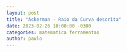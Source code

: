 ```yaml
---
layout: post
title: "Ackerman - Raio da Curva descrita"
date: 2023-02-26 10:00:00 -0300
categories: matematica ferramentas
author: paulo
---
```

<html>

<head>
    <meta content="text/html; charset=UTF-8" http-equiv="content-type">
    <style type="text/css">
        .lst-kix_list_1-3>li:before {
            content: "\0025cf  "
        }

        .lst-kix_list_1-4>li:before {
            content: "\0025cb  "
        }

        ul.lst-kix_list_1-0 {
            list-style-type: none
        }

        .lst-kix_list_1-7>li:before {
            content: "\0025cb  "
        }

        .lst-kix_list_1-5>li:before {
            content: "\0025a0  "
        }

        .lst-kix_list_1-6>li:before {
            content: "\0025cf  "
        }

        li.li-bullet-0:before {
            margin-left: -18pt;
            white-space: nowrap;
            display: inline-block;
            min-width: 18pt
        }

        ul.lst-kix_list_1-3 {
            list-style-type: none
        }

        .lst-kix_list_1-0>li:before {
            content: "\0025cf  "
        }

        ul.lst-kix_list_1-4 {
            list-style-type: none
        }

        .lst-kix_list_1-8>li:before {
            content: "\0025a0  "
        }

        ul.lst-kix_list_1-1 {
            list-style-type: none
        }

        ul.lst-kix_list_1-2 {
            list-style-type: none
        }

        ul.lst-kix_list_1-7 {
            list-style-type: none
        }

        .lst-kix_list_1-1>li:before {
            content: "\0025cb  "
        }

        .lst-kix_list_1-2>li:before {
            content: "\0025a0  "
        }

        ul.lst-kix_list_1-8 {
            list-style-type: none
        }

        ul.lst-kix_list_1-5 {
            list-style-type: none
        }

        ul.lst-kix_list_1-6 {
            list-style-type: none
        }

        ol {
            margin: 0;
            padding: 0
        }

        table td,
        table th {
            padding: 0
        }

        .c9 {
            -webkit-text-decoration-skip: none;
            color: #000000;
            font-weight: 400;
            text-decoration: line-through;
            vertical-align: baseline;
            text-decoration-skip-ink: none;
            font-size: 11pt;
            font-family: "Arial";
            font-style: normal
        }

        .c15 {
            color: #000000;
            font-weight: 400;
            text-decoration: none;
            vertical-align: baseline;
            font-size: 3pt;
            font-family: "Arial";
            font-style: normal
        }

        .c16 {
            padding-top: 0pt;
            padding-bottom: 3pt;
            line-height: 1.1500000000000001;
            page-break-after: avoid;
            orphans: 2;
            widows: 2;
            text-align: left
        }

        .c8 {
            color: #000000;
            font-weight: 400;
            text-decoration: none;
            vertical-align: baseline;
            font-size: 26pt;
            font-family: "Arial";
            font-style: normal
        }

        .c0 {
            color: #000000;
            font-weight: 400;
            text-decoration: none;
            vertical-align: baseline;
            font-size: 11pt;
            font-family: "Arial";
            font-style: normal
        }

        .c13 {
            color: #000000;
            font-weight: 400;
            text-decoration: none;
            vertical-align: baseline;
            font-size: 11pt;
            font-family: "Arial";
            font-style: italic
        }

        .c10 {
            padding-top: 20pt;
            padding-bottom: 6pt;
            line-height: 1.1500000000000001;
            page-break-after: avoid;
            orphans: 2;
            widows: 2;
            text-align: left
        }

        .c11 {
            color: #000000;
            font-weight: 400;
            text-decoration: none;
            vertical-align: baseline;
            font-size: 22pt;
            font-family: "Arial";
            font-style: normal
        }

        .c6 {
            color: #000000;
            font-weight: 400;
            text-decoration: none;
            vertical-align: baseline;
            font-size: 20pt;
            font-family: "Arial";
            font-style: normal
        }

        .c1 {
            padding-top: 0pt;
            padding-bottom: 0pt;
            line-height: 1.1500000000000001;
            orphans: 2;
            widows: 2;
            text-align: left
        }

        .c4 {
            text-decoration-skip-ink: none;
            -webkit-text-decoration-skip: none;
            color: #1155cc;
            text-decoration: underline
        }

        .c14 {
            background-color: #ffffff;
            max-width: 451.5pt;
            padding: 72pt 72pt 72pt 72pt
        }

        .c12 {
            text-decoration-skip-ink: none;
            -webkit-text-decoration-skip: none;
            text-decoration: line-through
        }

        .c3 {
            margin-left: 36pt;
            padding-left: 0pt
        }

        .c5 {
            color: inherit;
            text-decoration: inherit
        }

        .c18 {
            padding: 0;
            margin: 0
        }

        .c17 {
            font-style: italic
        }

        .c2 {
            height: 11pt
        }

        .c7 {
            font-size: 14pt
        }

        .title {
            padding-top: 0pt;
            color: #000000;
            font-size: 26pt;
            padding-bottom: 3pt;
            font-family: "Arial";
            line-height: 1.1500000000000001;
            page-break-after: avoid;
            orphans: 2;
            widows: 2;
            text-align: left
        }

        .subtitle {
            padding-top: 0pt;
            color: #666666;
            font-size: 15pt;
            padding-bottom: 16pt;
            font-family: "Arial";
            line-height: 1.1500000000000001;
            page-break-after: avoid;
            orphans: 2;
            widows: 2;
            text-align: left
        }

        li {
            color: #000000;
            font-size: 11pt;
            font-family: "Arial"
        }

        p {
            margin: 0;
            color: #000000;
            font-size: 11pt;
            font-family: "Arial"
        }

        h1 {
            padding-top: 20pt;
            color: #000000;
            font-size: 20pt;
            padding-bottom: 6pt;
            font-family: "Arial";
            line-height: 1.1500000000000001;
            page-break-after: avoid;
            orphans: 2;
            widows: 2;
            text-align: left
        }

        h2 {
            padding-top: 18pt;
            color: #000000;
            font-size: 16pt;
            padding-bottom: 6pt;
            font-family: "Arial";
            line-height: 1.1500000000000001;
            page-break-after: avoid;
            orphans: 2;
            widows: 2;
            text-align: left
        }

        h3 {
            padding-top: 16pt;
            color: #434343;
            font-size: 14pt;
            padding-bottom: 4pt;
            font-family: "Arial";
            line-height: 1.1500000000000001;
            page-break-after: avoid;
            orphans: 2;
            widows: 2;
            text-align: left
        }

        h4 {
            padding-top: 14pt;
            color: #666666;
            font-size: 12pt;
            padding-bottom: 4pt;
            font-family: "Arial";
            line-height: 1.1500000000000001;
            page-break-after: avoid;
            orphans: 2;
            widows: 2;
            text-align: left
        }

        h5 {
            padding-top: 12pt;
            color: #666666;
            font-size: 11pt;
            padding-bottom: 4pt;
            font-family: "Arial";
            line-height: 1.1500000000000001;
            page-break-after: avoid;
            orphans: 2;
            widows: 2;
            text-align: left
        }

        h6 {
            padding-top: 12pt;
            color: #666666;
            font-size: 11pt;
            padding-bottom: 4pt;
            font-family: "Arial";
            line-height: 1.1500000000000001;
            page-break-after: avoid;
            font-style: italic;
            orphans: 2;
            widows: 2;
            text-align: left
        }
    </style>
</head>

<body class="c14 doc-content">
    <p class="c16 title" id="h.gjdgxs"><span class="c8">Defini&ccedil;&atilde;o do raio de curva e do &acirc;ngulo de
            ataque atrav&eacute;s de tr&ecirc;s pontos</span></p>
    <p class="c1 c2"><span class="c0"></span></p>
    <p class="c1"><span>A empilhadeira do projeto </span><span>Indorama</span><span class="c0">&nbsp;utiliza um sistema
            de dire&ccedil;&atilde;o pivotado exc&ecirc;ntrico de forma a compensar a diferen&ccedil;a angular nas duas
            rodas traseiras quando operando em curvas. Assim, o &acirc;ngulo observado &eacute; diferente, de acordo com
            qual roda est&aacute; no lado interno da curva. Corresponde efetivamente ao conceito da geometria de
            Ackerman.</span></p>
    <p class="c1"><span
            style="overflow: hidden; display: inline-block; margin: 0.00px 0.00px; border: 0.00px solid #000000; transform: rotate(0.00rad) translateZ(0px); -webkit-transform: rotate(0.00rad) translateZ(0px); width: 553.28px; height: 309.84px;"><img
                alt="" src="/docs/images/image6.png"
                style="width: 553.28px; height: 309.84px; margin-left: -0.00px; margin-top: -0.00px; transform: rotate(0.00rad) translateZ(0px); -webkit-transform: rotate(0.00rad) translateZ(0px);"
                title=""></span></p>
    <p class="c1"><span>Isso torna-se um problema na empilhadeira pois o sensor que monitora a posi&ccedil;&atilde;o do
            eixo n&atilde;o est&aacute; montado no centro de um conjunto pinh&atilde;o e cremalheira, e sim na ponta de
            um dos eixos. Curvas para um lado </span><span>ester&ccedil;am</span><span class="c0">&nbsp;a roda quase
            totalmente na horizontal enquanto a outra roda oferece um &acirc;ngulo ligeiramente inclinado. O inverso se
            observa quando a curva for feita para o lado oposto.</span></p>
    <p class="c1"><span
            style="overflow: hidden; display: inline-block; margin: 0.00px 0.00px; border: 0.00px solid #000000; transform: rotate(0.00rad) translateZ(0px); -webkit-transform: rotate(0.00rad) translateZ(0px); width: 692.50px; height: 260.27px;"><img
                alt="" src="/docs/images/image8.png"
                style="width: 692.50px; height: 260.27px; margin-left: -0.00px; margin-top: -0.00px; transform: rotate(0.00rad) translateZ(0px); -webkit-transform: rotate(0.00rad) translateZ(0px);"
                title=""></span></p>
    <p class="c1"><span
            style="overflow: hidden; display: inline-block; margin: 0.00px 0.00px; border: 0.00px solid #000000; transform: rotate(0.00rad) translateZ(0px); -webkit-transform: rotate(0.00rad) translateZ(0px); width: 667.50px; height: 278.46px;"><img
                alt="" src="/docs/images/image7.png"
                style="width: 667.50px; height: 278.46px; margin-left: -0.00px; margin-top: -0.00px; transform: rotate(0.00rad) translateZ(0px); -webkit-transform: rotate(0.00rad) translateZ(0px);"
                title=""></span></p>
    <p class="c1 c2"><span class="c0"></span></p>
    <p class="c1"><span class="c0">Atrav&eacute;s dos conceitos b&aacute;sicos de trigonometria e de semelhan&ccedil;a
            de tri&acirc;ngulos &eacute; poss&iacute;vel determinar o raio da curva de um objeto em movimento circular
            (MC).</span></p>
    <p class="c1"><span class="c0">Para isso devemos utilizar as leituras dos scanners para definir o plano, ponto
            inicial, ponto intermedi&aacute;rio e ponto final. Com tr&ecirc;s pontos n&atilde;o colineares &eacute;
            poss&iacute;vel determinar uma circunfer&ecirc;ncia &uacute;nica, relativa a um raio &uacute;nico.</span>
    </p>
    <p class="c1"><span class="c0">O volante de dire&ccedil;&atilde;o deve ser acionado e registrado o valor lido de
            inclina&ccedil;&atilde;o indicado pelo sensor.</span></p>
    <p class="c1"><span class="c0">Esse valor lido refere-se a inclina&ccedil;&atilde;o na roda, que define o raio da
            curvatura.</span></p>
    <p class="c1 c2"><span class="c0"></span></p>
    <p class="c1 c2"><span class="c0"></span></p>
    <p class="c1"><span
            style="overflow: hidden; display: inline-block; margin: 0.00px 0.00px; border: 0.00px solid #000000; transform: rotate(0.00rad) translateZ(0px); -webkit-transform: rotate(0.00rad) translateZ(0px); width: 588.50px; height: 312.21px;"><img
                alt="" src="/docs/images/image10.png"
                style="width: 588.50px; height: 312.21px; margin-left: -0.00px; margin-top: -0.00px; transform: rotate(0.00rad) translateZ(0px); -webkit-transform: rotate(0.00rad) translateZ(0px);"
                title=""></span></p>
    <p class="c1"><span
            style="overflow: hidden; display: inline-block; margin: 0.00px 0.00px; border: 0.00px solid #000000; transform: rotate(0.00rad) translateZ(0px); -webkit-transform: rotate(0.00rad) translateZ(0px); width: 624.50px; height: 98.61px;"><img
                alt="" src="/docs/images/image9.png"
                style="width: 624.50px; height: 98.61px; margin-left: -0.00px; margin-top: -0.00px; transform: rotate(0.00rad) translateZ(0px); -webkit-transform: rotate(0.00rad) translateZ(0px);"
                title=""></span></p>
    <p class="c1"><span class="c4"><a class="c5"
                href="https://www.google.com/url?q=https://docs.google.com/spreadsheets/u/0/d/1c5jDQXhziRNmU11Qgrh6cyj4rT9BrWs90MtyBox3-pM/edit&amp;sa=D&amp;source=editors&amp;ust=1677420684224869&amp;usg=AOvVaw3gkXaFRmGnd8TevK1yIw5m">Link
                da planilha</a></span></p>
    <p class="c1"><span>O objeto descrevendo a trajet&oacute;ria circular &eacute; sempre tangente ao ponto da
            circunfer&ecirc;ncia </span><span>e perpendicular</span><span class="c0">&nbsp;ao raio. A dist&acirc;ncia
            entre eixos da empilhadeira forma o cateto oposto ao &acirc;ngulo &#x1d7a1;, enquanto que o raio forma o
            cateto adjacente ao &acirc;ngulo &#x1d7a1;. Por semelhan&ccedil;a de tri&acirc;ngulos ele &eacute; o
            &acirc;ngulo de ataque da roda, ou de inclina&ccedil;&atilde;o que acompanhar&aacute; a
            circunfer&ecirc;ncia.</span></p>
    <p class="c1"><span class="c0">Esse &acirc;ngulo &#x1d7a1; &eacute; o &acirc;ngulo de inclina&ccedil;&atilde;o da
            roda central ou equivalente &agrave; geometria Ackermann, como se fosse um triciclo. Ele &eacute; calculado
            pela fun&ccedil;&atilde;o:</span></p>
    <p class="c1"><img src="/docs/images/image1.png"></p>
    <p class="c1"><img src="/docs/images/image2.png"><span class="c7">: Theta Ackerman equivalente</span></p>
    <p class="c1"><span class="c0">L: Dist&acirc;ncia entre eixos</span></p>
    <p class="c1"><span class="c0">R: Raio do giro </span></p>
    <p class="c1 c2"><span class="c0"></span></p>
    <p class="c1"><span class="c0">O &acirc;ngulo da roda interna &agrave; curva, que faz uma circunfer&ecirc;ncia de
            raio menor, &eacute; calculado pela fun&ccedil;&atilde;o:</span></p>
    <p class="c1"><img src="/docs/images/image3.png"></p>
    <p class="c1"><img src="/docs/images/image4.png"><span class="c7">: Theta interno</span></p>
    <p class="c1"><span class="c0">L: Dist&acirc;ncia entre eixos</span></p>
    <p class="c1"><span class="c0">R: Raio do giro</span></p>
    <p class="c1"><span class="c0">T: Dist&acirc;ncia entre rodas</span></p>
    <p class="c1 c2"><span class="c0"></span></p>
    <p class="c1"><span>O &acirc;ngulo da roda externa a curva, que faz uma circunfer&ecirc;ncia de raio maior, &eacute;
            calculado pela fun&ccedil;&atilde;o </span><img src="/docs/images/image5.png"></p>
    <p class="c1"><img src="/docs/images/image2.png"><span class="c7">: Theta externo</span></p>
    <p class="c1"><span class="c0">L: Dist&acirc;ncia entre eixos</span></p>
    <p class="c1"><span class="c0">R: Raio do giro</span></p>
    <p class="c1"><span class="c0">T: Dist&acirc;ncia entre rodas</span></p>
    <p class="c1"><span class="c0">&nbsp;</span></p>
    <h1 class="c10" id="h.30j0zll"><span class="c6">Resultados esperados:</span></h1>
    <ul class="c18 lst-kix_list_1-0 start">
        <li class="c1 c3 li-bullet-0"><span class="c12">Criar tabela relacionando posi&ccedil;&atilde;o do sensor,
                &acirc;ngulo Ackermann e raio obtido na curva</span></li>
        <li class="c1 c3 li-bullet-0"><span class="c9">Passar ao MCU o valor final esperado do sensor de
                posi&ccedil;&atilde;o do steering para as posi&ccedil;&otilde;es relativas ao raio esperado.</span></li>
        <li class="c1 c3 li-bullet-0"><span class="c17">Criar uma malha fechada que monitore e corrija a
                posi&ccedil;&atilde;o de steering em fun&ccedil;&atilde;o do raio descrito pelos valores lidos nos
                scanners, corrigindo o deslocamento em tempo real.</span></li>
    </ul>
    <p class="c1 c2"><span class="c0"></span></p>
    <p class="c1 c2"><span class="c0"></span></p>
</body>

</html>